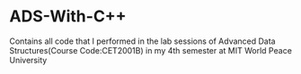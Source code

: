 # ADS-With-C++

Contains all code that I performed in the lab sessions of Advanced Data Structures(Course Code:CET2001B) in my 4th semester at MIT World Peace University
